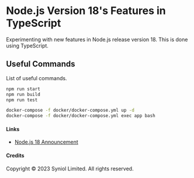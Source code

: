 # Node.js Version 18's Features in TypeScript
Experimenting with new features in Node.js release version 18. This is done 
using TypeScript.


## Useful Commands
List of useful commands.


```bash
npm run start
npm run build
npm run test

docker-compose -f docker/docker-compose.yml up -d
docker-compose -f docker/docker-compose.yml exec app bash
```


#### Links
 * [Node.js 18 Announcement](https://nodejs.org/en/blog/announcements/v18-release-announce)


#### Credits
Copyright &copy; 2023 Syniol Limited. All rights reserved.
